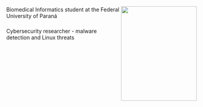 
## 
<img src="https://images.alphacoders.com/131/1317390.png" min-width="400px" max-width="400px" width="200px" height="250px" align="right">


 Biomedical Informatics student at the Federal University of Paraná
 ###
Cybersecurity researcher - malware detection and Linux threats
